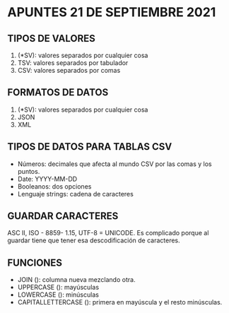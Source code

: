 # APUNTES 21 DE SEPTIEMBRE 2021

## TIPOS DE VALORES

1. (*SV): valores separados por cualquier cosa
2. TSV: valores separados por tabulador
3. CSV: valores separados por comas

## FORMATOS DE DATOS

1. (*SV): valores separados por cualquier cosa
2. JSON
3. XML

## TIPOS DE DATOS PARA TABLAS CSV

- Números: decimales que afecta al mundo CSV por las comas y los puntos.
- Date: YYYY-MM-DD
- Booleanos: dos opciones
- Lenguaje strings: cadena de caracteres

## GUARDAR CARACTERES

ASC II, ISO - 8859- 1.15, UTF-8 = UNICODE.
Es complicado porque al guardar tiene que tener esa descodificación de caracteres.

## FUNCIONES

- JOIN (): columna nueva mezclando otra. 
- UPPERCASE (): mayúsculas
- LOWERCASE (): minúsculas
- CAPITALLETTERCASE (): primera en mayúscula y el resto minúsculas. 
